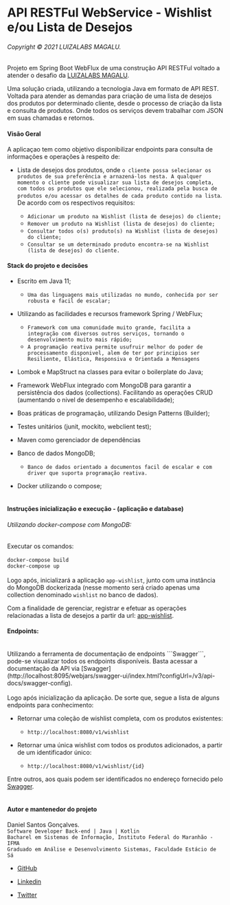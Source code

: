  # API RESTFul WebService - Wishlist e/ou Lista de Desejos
 ###### Copyright © 2021 LUIZALABS MAGALU.
  Projeto em Spring Boot WebFlux de uma construção API RESTFul voltado a atender o desafio da [LUIZALABS MAGALU](https://medium.com/luizalabs).
   
  Uma solução criada, utilizando a tecnologia Java em formato de API REST. Voltada para atender as demandas para criação de uma lista de desejos dos produtos por determinado cliente, desde o processo de criação da lista e consulta de produtos. Onde todos os serviços devem trabalhar com JSON em suas chamadas e retornos.

 #### Visão Geral
  
  A aplicaçao tem como objetivo disponibilizar endpoints para consulta de informações e operações à respeito de:
  - Lista de desejos dos produtos, onde ```o cliente possa selecionar os produtos de sua preferência e arnazená-los nesta. A qualquer momento o cliente pode visualizar sua lista de desejos completa, com todos os produtos que ele selecionou, realizada pela busca de produtos e/ou acessar os detalhes de cada produto contido na lista```. De acordo com os respectivos requisitos: 
    
    - ```Adicionar um produto na Wishlist (lista de desejos) do cliente;```
    - ```Remover um produto na Wishlist (lista de desejos) do cliente;```
    - ```Consultar todos o(s) produto(s) na Wishlist (lista de desejos) do cliente;``` 
    - ```Consultar se um determinado produto encontra-se na Wishlist (lista de desejos) do cliente.``` 
  
 #### Stack do projeto e decisões
  - Escrito em Java 11;
     - ```Uma das linguagens mais utilizadas no mundo, conhecida por ser robusta e facil de escalar;```
     
  - Utilizando as facilidades e recursos framework Spring / WebFlux;
     - ```Framework com uma comunidade muito grande, facilita a integração com diversos outros serviços, tornando o desenvolvimento muito mais rápido;```
     - ```A programação reativa permite usufruir melhor do poder de processamento disponivel, alem de ter por principios ser Resiliente, Elástica, Responsiva e Orientada a Mensagens```
     
  - Lombok e MapStruct na classes para evitar o boilerplate do Java;
  - Framework WebFlux integrado com MongoDB  para garantir a persistência dos dados (collections). Facilitando as operações CRUD (aumentando o nivel de desempenho e escalabilidade);
  - Boas práticas de programação, utilizando Design Patterns (Builder);
  - Testes unitários (junit, mockito, webclient test);
  - Maven como gerenciador de dependências
  
  - Banco de dados MongoDB;
     - ```Banco de dados orientado a documentos facil de escalar e com driver que suporta programação reativa.```
     
  - Docker utilizando o compose;<br><br>
  
  #### Instruções inicialização e execução - (aplicação e database)
  ###### Utilizando docker-compose com MongoDB:
   Executar os comandos: <br><br>
   ```docker-compose build```<br> 
   ```docker-compose up```<br><br> 
   Logo após, inicializará a aplicação ```app-wishlist```, junto com uma instância do MongoDB dockerizada (nesse momento será criado apenas uma collection denominado ```wishlist``` no banco de dados).
   
   Com a finalidade de gerenciar, registrar e efetuar as operações relacionadas a lista de desejos a partir da url: [app-wishlist](http://localhost:8095/v1/wishlist).
   
  #### Endpoints: 
  <br>
  Utilizando a ferramenta de documentação de endpoints ```Swagger```, pode-se visualizar todos os endpoints disponíveis. Basta acessar a documentação da API via [Swagger](http://localhost:8095/webjars/swagger-ui/index.html?configUrl=/v3/api-docs/swagger-config). 
  <br><br> Logo após inicialização da aplicação. De sorte que, segue a lista de alguns endpoints para conhecimento: 
  
  - Retornar uma coleção de wishlist completa, com os produtos existentes:
    - `http://localhost:8080/v1/wishlist`
    
  - Retornar uma única wishlist com todos os produtos adicionados, a partir de um identificador único:
    - `http://localhost:8080/v1/wishlist/{id}`
      
 Entre outros, aos quais podem ser identificados no endereço fornecido pelo [Swagger](http://localhost:8095/webjars/swagger-ui/index.html?configUrl=/v3/api-docs/swagger-config).
 <br><br>

  
 #### Autor e mantenedor do projeto
   Daniel Santos Gonçalves. <br>
   ```Software Developer Back-end | Java | Kotlin```<br>
   ```Bacharel em Sistemas de Informação, Instituto Federal do Maranhão - IFMA```<br>
   ```Graduado em Análise e Desenvolvimento Sistemas, Faculdade Estácio de Sá```
 - [GitHub](https://github.com/NecoDan)
 
 - [Linkedin](https://www.linkedin.com/in/daniel-santos-bb072321) 
 
 - [Twitter](https://twitter.com/necodaniel)
